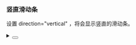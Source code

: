 ### 竖直滑动条

设置 <yc-tag>direction="vertical"</yc-tag> ，将会显示竖直的滑动条。

<div class="cell-demo vp-raw">
  <yc-space align="start">
    <yc-slider
      :default-value="50"
      direction="vertical" />
    <yc-slider
      direction="vertical"
      :default-value="5"
      :style="{ width: '300px' }"
      :max="15"
      :marks="{
        5: '5km',
        10: '10km',
      }" />
  </yc-space>
</div>

<details>
<summary>
 <button class="code-btn"  >
    <icon-code />
 </button>
</summary>

```vue
<template>
  <yc-space align="start">
    <yc-slider
      :default-value="50"
      direction="vertical" />

    <yc-slider
      direction="vertical"
      :default-value="5"
      :style="{ width: '300px' }"
      :max="15"
      :marks="{
        5: '5km',
        10: '10km',
      }" />
  </yc-space>
</template>
```

</details>

